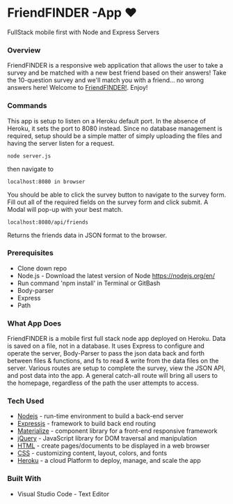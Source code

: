 # FriendFINDER -App **:heart:**
FullStack mobile first with Node and Express Servers


### Overview
FriendFINDER is a responsive web application that allows the user to take a survey and be matched with a new best friend based on their answers! Take the 10-question survey and we'll match you with a friend... no wrong answers here!
Welcome to [FriendFINDER!](https://gtcbc-friendfinder.herokuapp.com/). Enjoy!


### Commands

This app is setup to listen on a Heroku default port. In the absence of Heroku, it sets the port to 8080 instead. Since no database management is required, setup should be a simple matter of simply uploading the files and having the server listen for a request.	
```
node server.js
```
then navigate to 
```
localhost:8080 in browser
```
You should be able to click the survey button to navigate to the survey form.  Fill out all of the required fields on the survey form and click submit.  A Modal will pop-up with your best match.
```
localhost:8080/api/friends
```
Returns the friends data in JSON format to the browser.


### Prerequisites

- Clone down repo
- Node.js - Download the latest version of Node https://nodejs.org/en/
- Run command 'npm install' in Terminal or GitBash
- Body-parser
- Express
- Path


### What App Does

FriendFINDER is a mobile first full stack node app deployed on Heroku. Data is saved on a file, not in a database. It uses Express to configure and operate the server, Body-Parser to pass the json data back and forth between files & functions, and fs to read & write from the data files on the server. Various routes are setup to complete the survey, view the JSON API, and post data into the app. A general catch-all route will bring all users to the homepage, regardless of the path the user attempts to access.


### Tech Used

* [Nodejs](https://nodejs.org/en/) - run-time environment to build a back-end server
* [Expressjs](https://expressjs.com/) - framework to build back end routing 
* [Materialize](https://materializecss.com/) - component library for a front-end responsive framework
* [jQuery](https://jquery.com/) - JavaScript library for DOM traversal and manipulation
* [HTML](https://html.com/) - create pages/documents to be displayed in a web browser
* [CSS](https://www.w3schools.com/Css/css_intro.asp) - customizing content, layout, colors, and fonts
* [Heroku](https://html.com/) - a cloud Platform to deploy, manage, and scale the app


### Built With
- Visual Studio Code - Text Editor
